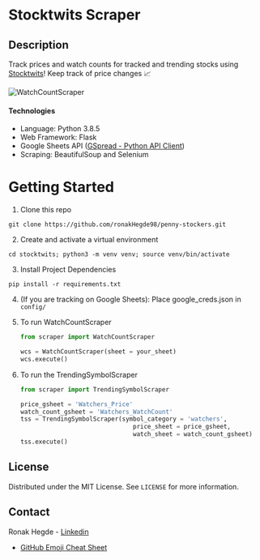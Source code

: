 # Stocktwits Scraper

## Description
Track prices and watch counts for tracked and trending stocks using [Stocktwits](https://stocktwits.com/)! Keep track of price changes 📈



![WatchCountScraper](https://github.com/ronakHegde98/penny-stockers/blob/main/stocktwits/StockTwitsScraper.gif)



#### Technologies
 - Language: Python 3.8.5
 - Web Framework: Flask
 - Google Sheets API ([GSpread - Python API Client](https://github.com/burnash/gspread))
 - Scraping: BeautifulSoup and Selenium 

# Getting Started

1. Clone this repo
```
git clone https://github.com/ronakHegde98/penny-stockers.git
```
2. Create and activate a virtual environment
```
cd stocktwits; python3 -m venv venv; source venv/bin/activate
```
3. Install Project Dependencies
```
pip install -r requirements.txt
```
4. (If you are tracking on Google Sheets):  Place google_creds.json in `config/`
5. To run WatchCountScraper

    ```python
    from scraper import WatchCountScraper
    
    wcs = WatchCountScraper(sheet = your_sheet)
    wcs.execute()
    ```

6. To run the TrendingSymbolScraper 

    ```python
    from scraper import TrendingSymbolScraper
    
    price_gsheet = 'Watchers_Price'
    watch_count_gsheet = 'Watchers_WatchCount'
    tss = TrendingSymbolScraper(symbol_category = 'watchers',
                                   price_sheet = price_gsheet,
                                   watch_sheet = watch_count_gsheet)
    tss.execute()
    ```


<!-- LICENSE -->
## License

Distributed under the MIT License. See `LICENSE` for more information.


<!-- CONTACT -->
## Contact

Ronak Hegde - [Linkedin](https://www.linkedin.com/in/ronakhegde)


* [GitHub Emoji Cheat Sheet](https://www.webpagefx.com/tools/emoji-cheat-sheet)

